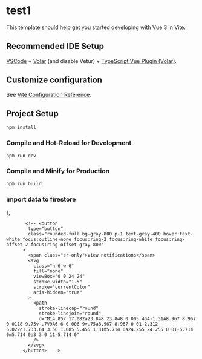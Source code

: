 # test1

This template should help get you started developing with Vue 3 in Vite.

## Recommended IDE Setup

[VSCode](https://code.visualstudio.com/) + [Volar](https://marketplace.visualstudio.com/items?itemName=Vue.volar) (and disable Vetur) + [TypeScript Vue Plugin (Volar)](https://marketplace.visualstudio.com/items?itemName=Vue.vscode-typescript-vue-plugin).

## Customize configuration

See [Vite Configuration Reference](https://vitejs.dev/config/).

## Project Setup

```sh
npm install
```

### Compile and Hot-Reload for Development

```sh
npm run dev
```

### Compile and Minify for Production

```sh
npm run build
```
### import data to firestore
<!-- const importDataToFirestore = async () => {
  try {
        const response = await fetch('/category-list.json'); // Specify the correct path to your JSON file
        if (!response.ok) {
          throw new Error('Failed to fetch data');
        }
        const jsonData = await response.json();

        for (const category of jsonData) {
          const docId = category.id; // Use the "id" as the document ID (UID)
          const categoryData = { ...category };
          await db.collection('categories').doc(docId).set(categoryData); // Replace with your Firestore collection name
        }
        console.log('Data imported into Firestore successfully.');
      } catch (error) {
        console.error('Error importing data into Firestore:', error);
      } -->
};

           <!-- <button
            type="button"
            class="rounded-full bg-gray-800 p-1 text-gray-400 hover:text-white focus:outline-none focus:ring-2 focus:ring-white focus:ring-offset-2 focus:ring-offset-gray-800"
          >
            <span class="sr-only">View notifications</span>
            <svg
              class="h-6 w-6"
              fill="none"
              viewBox="0 0 24 24"
              stroke-width="1.5"
              stroke="currentColor"
              aria-hidden="true"
            >
              <path
                stroke-linecap="round"
                stroke-linejoin="round"
                d="M14.857 17.082a23.848 23.848 0 005.454-1.31A8.967 8.967 0 0118 9.75v-.7V9A6 6 0 006 9v.75a8.967 8.967 0 01-2.312 6.022c1.733.64 3.56 1.085 5.455 1.31m5.714 0a24.255 24.255 0 01-5.714 0m5.714 0a3 3 0 11-5.714 0"
              />
            </svg>
          </button>  -->